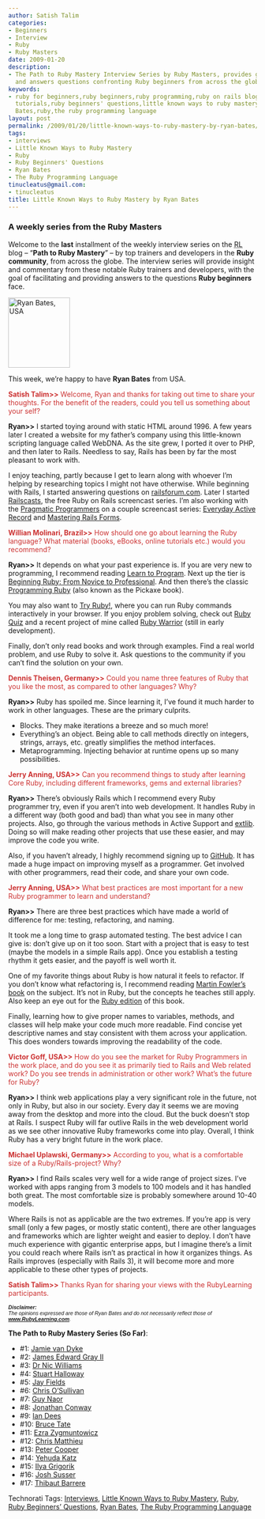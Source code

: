 ```yaml
---
author: Satish Talim
categories:
- Beginners
- Interview
- Ruby
- Ruby Masters
date: 2009-01-20
description:
- The Path to Ruby Mastery Interview Series by Ruby Masters, provides guidance to
  and answers questions confronting Ruby beginners from across the globe.
keywords:
- ruby for beginners,ruby beginners,ruby programming,ruby on rails blog,rails blog,rails
  tutorials,ruby beginners' questions,little known ways to ruby mastery,ruby masters,interviews,Ryan
  Bates,ruby,the ruby programming language
layout: post
permalink: /2009/01/20/little-known-ways-to-ruby-mastery-by-ryan-bates/
tags:
- interviews
- Little Known Ways to Ruby Mastery
- Ruby
- Ruby Beginners' Questions
- Ryan Bates
- The Ruby Programming Language
tinucleatus@gmail.com:
- tinucleatus
title: Little Known Ways to Ruby Mastery by Ryan Bates
---
```


<div>
  <h3>
    A weekly series from the Ruby Masters
  </h3>
  
  <p class="update">
    Welcome to the <b>last</b> installment of the weekly interview series on the <abbr title="RubyLearning">RL</abbr> blog &#8211; &#8220;<strong>Path to Ruby Mastery</strong>&#8221; &#8211; by top trainers and developers in the <strong>Ruby community</strong>, from across the globe. The interview series will provide insight and commentary from these notable Ruby trainers and developers, with the goal of facilitating and providing answers to the questions <strong>Ruby beginners</strong> face.
  </p>
  
  <p>
    <img class="alignright" src="http://rubylearning.com/images/ryan_bates.jpg" alt="Ryan Bates, USA" title="Ryan Bates, USA" width="125" height="142" />
  </p>
  
  <p>
    <span class="drop_cap">T</span>his week, we&#8217;re happy to have <strong>Ryan Bates</strong> from USA.
  </p>
  
  <p>
    <span style="color:#CC3333;"><strong>Satish Talim>></strong> Welcome, Ryan and thanks for taking out time to share your thoughts. For the benefit of the readers, could you tell us something about your self?</span>
  </p>
  
  <p>
    <strong>Ryan>></strong> I started toying around with static HTML around 1996. A few years later I created a website for my father&#8217;s company using this little-known scripting language called WebDNA. As the site grew, I ported it over to PHP, and then later to Rails. Needless to say, Rails has been by far the most pleasant to work with.
  </p>
  
  <p>
    I enjoy teaching, partly because I get to learn along with whoever I&#8217;m helping by researching topics I might not have otherwise. While beginning with Rails, I started answering questions on <a href="http://railsforum.com/">railsforum.com</a>. Later I started <a href="http://railscasts.com/">Railscasts</a>, the free Ruby on Rails screencast series. I&#8217;m also working with the <a href="http://www.pragprog.com/">Pragmatic Programmers</a> on a couple screencast series: <a href="http://www.pragprog.com/screencasts/v-rbar/everyday-active-record">Everyday Active Record</a> and <a href="">Mastering Rails Forms</a>.
  </p>
  
  <p>
    <span style="color:#CC3333;"><strong>Willian Molinari, Brazil>></strong> How should one go about learning the Ruby language? What material (books, eBooks, online tutorials etc.) would you recommend?</span>
  </p>
  
  <p>
    <strong>Ryan>></strong> It depends on what your past experience is. If you are very new to programming, I recommend reading <a href="http://www.amazon.com/Learn-Program-Pragmatic-Programmers-Chris/dp/0976694042/">Learn to Program</a>. Next up the tier is <a href="http://www.amazon.com/Beginning-Ruby-Novice-Professional/dp/1590597664/">Beginning Ruby: From Novice to Professional</a>. And then there&#8217;s the classic <a href="http://www.amazon.com/Programming-Ruby-Pragmatic-Programmers-Second/dp/0974514055/">Programming Ruby</a> (also known as the Pickaxe book).
  </p>
  
  <p>
    You may also want to <a href="http://tryruby.hobix.com/">Try Ruby!</a>, where you can run Ruby commands interactively in your browser. If you enjoy problem solving, check out <a href="http://rubyquiz.com/">Ruby Quiz</a> and a recent project of mine called <a href="http://github.com/ryanb/ruby-warrior/tree/master">Ruby Warrior</a> (still in early development).
  </p>
  
  <p>
    Finally, don&#8217;t only read books and work through examples. Find a real world problem, and use Ruby to solve it. Ask questions to the community if you can&#8217;t find the solution on your own.
  </p>
  
  <p>
    <span style="color:#CC3333;"><strong>Dennis Theisen, Germany>></strong> Could you name three features of Ruby that you like the most, as compared to other languages? Why?</span>
  </p>
  
  <p>
    <strong>Ryan>></strong> Ruby has spoiled me. Since learning it, I&#8217;ve found it much harder to work in other languages. These are the primary culprits.
  </p>
  
  <ul>
    <li>
      Blocks. They make iterations a breeze and so much more!
    </li>
    <li>
      Everything&#8217;s an object. Being able to call methods directly on integers, strings, arrays, etc. greatly simplifies the method interfaces.
    </li>
    <li>
      Metaprogramming. Injecting behavior at runtime opens up so many possibilities.
    </li>
  </ul>
  
  <p>
    <span style="color:#CC3333;"><strong>Jerry Anning, USA>></strong> Can you recommend things to study after learning Core Ruby, including different frameworks, gems and external libraries?</span>
  </p>
  
  <p>
    <strong>Ryan>></strong> There&#8217;s obviously Rails which I recommend every Ruby programmer try, even if you aren&#8217;t into web development. It handles Ruby in a different way (both good and bad) than what you see in many other projects. Also, go through the various methods in Active Support and <a href="http://github.com/sam/extlib/tree/master">extlib</a>. Doing so will make reading other projects that use these easier, and may improve the code you write.
  </p>
  
  <p>
    Also, if you haven&#8217;t already, I highly recommend signing up to <a href="http://github.com/">GitHub</a>. It has made a huge impact on improving myself as a programmer. Get involved with other programmers, read their code, and share your own code.
  </p>
  
  <p>
    <span style="color:#CC3333;"><strong>Jerry Anning, USA>></strong> What best practices are most important for a new Ruby programmer to learn and understand?</span>
  </p>
  
  <p>
    <strong>Ryan>></strong> There are three best practices which have made a world of difference for me: testing, refactoring, and naming.
  </p>
  
  <p>
    It took me a long time to grasp automated testing. The best advice I can give is: don&#8217;t give up on it too soon. Start with a project that is easy to test (maybe the models in a simple Rails app). Once you establish a testing rhythm it gets easier, and the payoff is well worth it.
  </p>
  
  <p>
    One of my favorite things about Ruby is how natural it feels to refactor. If you don&#8217;t know what refactoring is, I recommend reading <a href="http://www.amazon.com/Refactoring-Improving-Existing-Addison-Wesley-Technology/dp/0201485672/">Martin Fowler&#8217;s book</a> on the subject. It&#8217;s not in Ruby, but the concepts he teaches still apply. Also keep an eye out for the <a href="http://www.amazon.com/Refactoring-Ruby-Addison-Wesley-Professional/dp/0321603508/">Ruby edition</a> of this book.
  </p>
  
  <p>
    Finally, learning how to give proper names to variables, methods, and classes will help make your code much more readable. Find concise yet descriptive names and stay consistent with them across your application. This does wonders towards improving the readability of the code.
  </p>
  
  <p>
    <span style="color:#CC3333;"><strong>Victor Goff, USA>></strong> How do you see the market for Ruby Programmers in the work place, and do you see it as primarily tied to Rails and Web related work? Do you see trends in administration or other work? What&#8217;s the future for Ruby? </span>
  </p>
  
  <p>
    <strong>Ryan>></strong> I think web applications play a very significant role in the future, not only in Ruby, but also in our society. Every day it seems we are moving away from the desktop and more into the cloud. But the buck doesn&#8217;t stop at Rails. I suspect Ruby will far outlive Rails in the web development world as we see other innovative Ruby frameworks come into play. Overall, I think Ruby has a very bright future in the work place.
  </p>
  
  <p>
    <span style="color:#CC3333;"><strong>Michael Uplawski, Germany>></strong> According to you, what is a comfortable size of a Ruby/Rails-project? Why?</span>
  </p>
  
  <p>
    <strong>Ryan>></strong> I find Rails scales very well for a wide range of project sizes. I&#8217;ve worked with apps ranging from 3 models to 100 models and it has handled both great. The most comfortable size is probably somewhere around 10-40 models.
  </p>
  
  <p>
    Where Rails is not as applicable are the two extremes. If you&#8217;re app is very small (only a few pages, or mostly static content), there are other languages and frameworks which are lighter weight and easier to deploy. I don&#8217;t have much experience with gigantic enterprise apps, but I imagine there&#8217;s a limit you could reach where Rails isn&#8217;t as practical in how it organizes things. As Rails improves (especially with Rails 3), it will become more and more applicable to these other types of projects.
  </p>
  
  <p>
    <span style="color:#CC3333;"><strong>Satish Talim>></strong> Thanks Ryan for sharing your views with the RubyLearning participants.</span>
  </p>
  
  <p>
    <span style="font-size: 8pt; font-family: Arial;"><i><strong>Disclaimer:</strong></i></span><br /><span style="font-size: 8pt; font-family: Arial;"><i>The opinions expressed are those of Ryan Bates and do not necessarily reflect those of <strong><a href="http://rubylearning.com/">www.RubyLearning.com</a></strong>.</i></span>
  </p>
  
  <p>
    <strong>The Path to Ruby Mastery Series (So Far)</strong>:
  </p>
  
  <ul>
    <li>
      #1: <a href="http://rubylearning.com/blog/2008/09/23/little-known-ways-to-ruby-mastery-by-jamie-van-dyke/">Jamie van Dyke</a>
    </li>
    <li>
      #2: <a href="http://rubylearning.com/blog/2008/09/30/little-known-ways-to-ruby-mastery-by-james-edward-gray-ii/">James Edward Gray II</a>
    </li>
    <li>
      #3: <a href="http://rubylearning.com/blog/2008/10/07/little-known-ways-to-ruby-mastery-by-dr-nic-williams/">Dr Nic Williams</a>
    </li>
    <li>
      #4: <a href="http://rubylearning.com/blog/2008/10/14/little-known-ways-to-ruby-mastery-by-stuart-halloway/">Stuart Halloway</a>
    </li>
    <li>
      #5: <a href="http://rubylearning.com/blog/2008/10/21/little-known-ways-to-ruby-mastery-by-jay-fields/">Jay Fields</a>
    </li>
    <li>
      #6: <a href="http://rubylearning.com/blog/2008/10/28/little-known-ways-to-ruby-mastery-by-chris-osullivan/">Chris O&#8217;Sullivan</a>
    </li>
    <li>
      #7: <a href="http://rubylearning.com/blog/2008/11/04/little-known-ways-to-ruby-mastery-by-guy-naor/">Guy Naor</a>
    </li>
    <li>
      #8: <a href="http://rubylearning.com/blog/2008/11/11/little-known-ways-to-ruby-mastery-by-jonathan-conway/">Jonathan Conway</a>
    </li>
    <li>
      #9: <a href="http://rubylearning.com/blog/2008/11/18/little-known-ways-to-ruby-mastery-by-ian-dees/">Ian Dees</a>
    </li>
    <li>
      #10: <a href="http://rubylearning.com/blog/2008/11/25/little-known-ways-to-ruby-mastery-by-bruce-tate/">Bruce Tate</a>
    </li>
    <li>
      #11: <a href="http://rubylearning.com/blog/2008/12/02/little-known-ways-to-ruby-mastery-by-ezra-zygmuntowicz/">Ezra Zygmuntowicz</a>
    </li>
    <li>
      #12: <a href="http://rubylearning.com/blog/2008/12/09/little-known-ways-to-ruby-mastery-by-chris-matthieu/">Chris Matthieu</a>
    </li>
    <li>
      #13: <a href="http://rubylearning.com/blog/2008/12/16/little-known-ways-to-ruby-mastery-by-peter-cooper/">Peter Cooper</a>
    </li>
    <li>
      #14: <a href="http://rubylearning.com/blog/2008/12/23/little-known-ways-to-ruby-mastery-by-yehuda-katz/">Yehuda Katz</a>
    </li>
    <li>
      #15: <a href="http://rubylearning.com/blog/2008/12/30/little-known-ways-to-ruby-mastery-by-ilya-grigorik/">Ilya Grigorik</a>
    </li>
    <li>
      #16: <a href="http://rubylearning.com/blog/2009/01/06/little-known-ways-to-ruby-mastery-by-josh-susser/">Josh Susser</a>
    </li>
    <li>
      #17: <a href="http://rubylearning.com/blog/2009/01/13/little-known-ways-to-ruby-mastery-by-thibaut-barrere/">Thibaut Barrere</a>
    </li>
  </ul>
</div>

Technorati Tags: <a href="http://technorati.com/tag/Interviews" rel="tag">Interviews</a>, <a href="http://technorati.com/tag/Little+Known+Ways+to+Ruby+Mastery" rel="tag">Little Known Ways to Ruby Mastery</a>, <a href="http://technorati.com/tag/Ruby" rel="tag">Ruby</a>, <a href="http://technorati.com/tag/Ruby+Beginners%26%238217%3B+Questions" rel="tag">Ruby Beginners&#8217; Questions</a>, <a href="http://technorati.com/tag/Ryan+Bates" rel="tag">Ryan Bates</a>, <a href="http://technorati.com/tag/The+Ruby+Programming+Language" rel="tag">The Ruby Programming Language</a>
